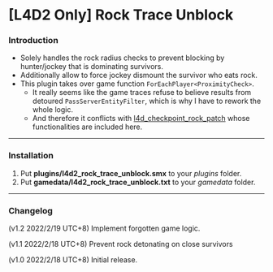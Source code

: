 # [L4D2 Only] Rock Trace Unblock

### Introduction
- Solely handles the rock radius checks to prevent blocking by hunter/jockey that is dominating survivors.
- Additionally allow to force jockey dismount the survivor who eats rock.
- This plugin takes over game function `ForEachPlayer<ProximityCheck>`.
	- It really seems like the game traces refuse to believe results from detoured `PassServerEntityFilter`, which is why I have to rework the whole logic.
	- And therefore it conflicts with [l4d_checkpoint_rock_patch](https://github.com/Target5150/MoYu_Server_Stupid_Plugins/tree/master/The%20Last%20Stand/l4d_checkpoint_rock_patch) whose functionalities are included here.

<hr>

### Installation
1. Put **plugins/l4d2_rock_trace_unblock.smx** to your _plugins_ folder.
2. Put **gamedata/l4d2_rock_trace_unblock.txt** to your _gamedata_ folder.

<hr>

### Changelog
(v1.2 2022/2/19 UTC+8) Implement forgotten game logic.

(v1.1 2022/2/18 UTC+8) Prevent rock detonating on close survivors

(v1.0 2022/2/18 UTC+8) Initial release.
